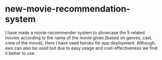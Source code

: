 # new-movie-recommendation-system
I have made a movie-recommender system to showcase the 5 related movies according to the name of the movie given.[based on genres, cast, crew of the movie]. Here I have used heroku for app deployment. Although, aws can also be used but due to easy usage and cost-effectiveness we find it better to use.
